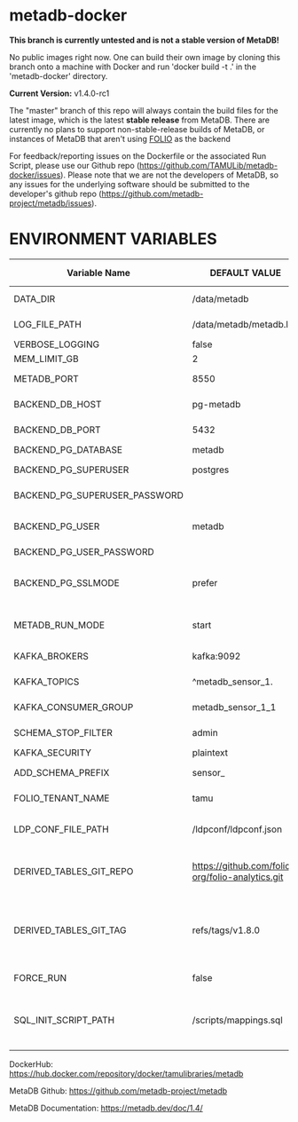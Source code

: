 # metadb-docker

**This branch is currently untested and is not a stable version of MetaDB!**

No public images right now. One can build their own image by cloning this branch onto a machine with Docker and run 'docker build -t <name of your tag here> .' in the 'metadb-docker' directory.

**Current Version:** v1.4.0-rc1

The "master" branch of this repo will always contain the build files for the latest image, which is the latest **stable release** from MetaDB. There are currently no plans to support non-stable-release builds of MetaDB, or instances of MetaDB that aren't using [FOLIO](https://folio.org/) as the backend

For feedback/reporting issues on the Dockerfile or the associated Run Script, please use our Github repo (https://github.com/TAMULib/metadb-docker/issues). Please note that we are not the developers of MetaDB, so any issues for the underlying software should be submitted to the developer's github repo (https://github.com/metadb-project/metadb/issues).

# ENVIRONMENT VARIABLES
|        Variable Name        |      DEFAULT VALUE                             |                     VALID OPTIONS                           |                              COMMENTS                             |
|-----------------------------|------------------------------------------------|-------------------------------------------------------------|-------------------------------------------------------------------|
|DATA_DIR                     |      /data/metadb                              |                                                             |Point to where persistent storage is mounted.                      |
|LOG_FILE_PATH                | /data/metadb/metadb.log                        |                                                             |Recommended to keep in persistent storage.                         |
|VERBOSE_LOGGING              |         false                                  |                     true, false                             |                                                                   |
|MEM_LIMIT_GB                 |           2                                    |                                                             |Must be set.                                                       |
|METADB_PORT                  |         8550                                   |                    1024 to 65535                            |Port this container will listen on.                                |
|BACKEND_DB_HOST              |       pg-metadb                                |                                                             |FQDN or k8s Service Name for Postgres backend.                     |
|BACKEND_DB_PORT              |         5432                                   |                    1024 to 65535                            |                                                                   |
|BACKEND_PG_DATABASE          |        metadb                                  |                                                             |Must exist ahead of time.                                          |
|BACKEND_PG_SUPERUSER         |       postgres                                 |                                                             |Not sure if this is needed or not...                               |
|BACKEND_PG_SUPERUSER_PASSWORD|        <null>                                  |                                                             |Not sure if this is needed or not...                               |
|BACKEND_PG_USER              |        metadb                                  |                                                             |Postgres User who must own BACKEND_PG_DATABASE.                    |
|BACKEND_PG_USER_PASSWORD     |        <null>                                  |                                                             |                                                                   |
|BACKEND_PG_SSLMODE           |        prefer                                  |disable, allow, prefer, require, verify-ca, verify-full      |Haven't tested with SSL yet.                                       |
|METADB_RUN_MODE              |        start                                   |        start, upgrade, sync, endsync, migrate               |Read MetaDB docs linked below.                                     |
|KAFKA_BROKERS                |      kafka:9092                                |                                                             |Use comma-separated list for multiple brokers.                     |
|KAFKA_TOPICS                 |   ^metadb_sensor_1\.                           |                                                             |Kafka topics that MetaDB will watch.                               |
|KAFKA_CONSUMER_GROUP         |   metadb_sensor_1_1                            |                                                             |Kafka Consumer Group that MetaDB creates/joins.                    |
|SCHEMA_STOP_FILTER           |         admin                                  |                                                             |Schemas that MetaDB explicitly won't ingest.                       |
|KAFKA_SECURITY               |       plaintext                                |                    plaintext, ssl                           |Haven't tested with SSL yet.                                       |
|ADD_SCHEMA_PREFIX            |        sensor_                                 |                                                             |Prepends value to schemas in analytics DB.                         |
|FOLIO_TENANT_NAME            |          tamu                                  |                                                             |Name of the tenant in FOLIO this will monitor.                     |
|LDP_CONF_FILE_PATH           |  /ldpconf/ldpconf.json                         |                                                             |Only needed for "migrate" task. ConfigMap Recommended.             |
|DERIVED_TABLES_GIT_REPO      |https://github.com/folio-org/folio-analytics.git|URL pointing to any valid git repo.                          |Must be public, must contain 'sql_metadb/derived_tables' folders.  |
|DERIVED_TABLES_GIT_TAG       |     refs/tags/v1.8.0                           |Any exisiting tag in repo (see comment), or blank to disable.|Tag from DERIVED_TABLES_GIT_REPO to clone to run daily.            |
|FORCE_RUN                    |          false                                 |                      true. false                            |Force sync and endsync tasks to ALWAYS proceed.                    |
|SQL_INIT_SCRIPT_PATH         |     /scripts/mappings.sql                      |Valid file path OR empty. Mounted ConfigMap recommended.     |SQL file run during init process. Include data mappings here.      |

DockerHub: https://hub.docker.com/repository/docker/tamulibraries/metadb

MetaDB Github: https://github.com/metadb-project/metadb

MetaDB Documentation: https://metadb.dev/doc/1.4/
